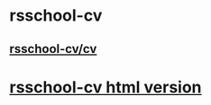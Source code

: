 # rsschool-cv

## [rsschool-cv/cv](https://deniskarev.github.io/rsschool-cv/cv "cv markdown version")

# [rsschool-cv html version](https://deniskarev.github.io/rsschool-cv "cv html version")
